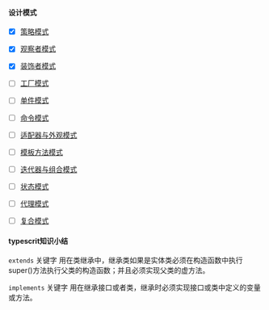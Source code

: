 #### 设计模式

- [x] [策略模式](src/strategy-pattern/index.md)
- [x] [观察者模式](src/observer-pattern/index.md)
- [x] [装饰者模式](src/decorator-pattern/index.md)
- [ ] [工厂模式]()
- [ ] [单件模式]()
- [ ] [命令模式]()
- [ ] [适配器与外观模式]()
- [ ] [模板方法模式]()
- [ ] [迭代器与组合模式]()
- [ ] [状态模式]()
- [ ] [代理模式]()
- [ ] [复合模式]()



#### typescrit知识小结

`extends` 关键字 用在类继承中，继承类如果是实体类必须在构造函数中执行super()方法执行父类的构造函数；并且必须实现父类的虚方法。

`implements` 关键字 用在继承接口或者类，继承时必须实现接口或类中定义的变量或方法。